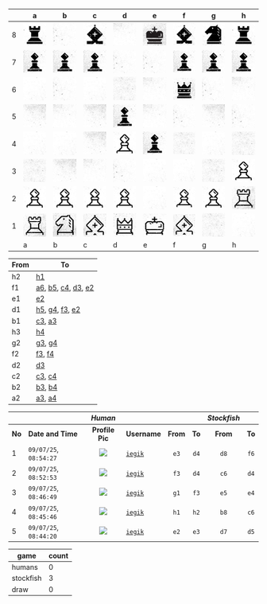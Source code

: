 |   | a | b | c | d | e | f | g | h |
|---|---|---|---|---|---|---|---|---|
| 8 | ![piece](./pieces/style-2/rook-b.jpg) | ![piece](./pieces/style-2/bg-2.jpg) | ![piece](./pieces/style-2/bishop-b.jpg) | ![piece](./pieces/style-2/bg-3.jpg) | ![piece](./pieces/style-2/king-b.jpg) | ![piece](./pieces/style-2/bishop-b.jpg) | ![piece](./pieces/style-2/knight-b.jpg) | ![piece](./pieces/style-2/rook-b.jpg) |
| 7 | ![piece](./pieces/style-2/pawn-b.jpg) | ![piece](./pieces/style-2/pawn-b.jpg) | ![piece](./pieces/style-2/pawn-b.jpg) | ![piece](./pieces/style-2/bg-2.jpg) | ![piece](./pieces/style-2/bg-2.jpg) | ![piece](./pieces/style-2/pawn-b.jpg) | ![piece](./pieces/style-2/pawn-b.jpg) | ![piece](./pieces/style-2/pawn-b.jpg) |
| 6 | ![piece](./pieces/style-2/bg-1.jpg) | ![piece](./pieces/style-2/bg-2.jpg) | ![piece](./pieces/style-2/bg-1.jpg) | ![piece](./pieces/style-2/bg-4.jpg) | ![piece](./pieces/style-2/bg-3.jpg) | ![piece](./pieces/style-2/queen-b.jpg) | ![piece](./pieces/style-2/bg-2.jpg) | ![piece](./pieces/style-2/bg-3.jpg) |
| 5 | ![piece](./pieces/style-2/bg-5.jpg) | ![piece](./pieces/style-2/bg-3.jpg) | ![piece](./pieces/style-2/bg-5.jpg) | ![piece](./pieces/style-2/pawn-b.jpg) | ![piece](./pieces/style-2/bg-3.jpg) | ![piece](./pieces/style-2/bg-2.jpg) | ![piece](./pieces/style-2/bg-5.jpg) | ![piece](./pieces/style-2/bg-2.jpg) |
| 4 | ![piece](./pieces/style-2/bg-1.jpg) | ![piece](./pieces/style-2/bg-1.jpg) | ![piece](./pieces/style-2/bg-5.jpg) | ![piece](./pieces/style-2/pawn-w.jpg) | ![piece](./pieces/style-2/pawn-b.jpg) | ![piece](./pieces/style-2/bg-4.jpg) | ![piece](./pieces/style-2/bg-1.jpg) | ![piece](./pieces/style-2/bg-4.jpg) |
| 3 | ![piece](./pieces/style-2/bg-4.jpg) | ![piece](./pieces/style-2/bg-5.jpg) | ![piece](./pieces/style-2/bg-3.jpg) | ![piece](./pieces/style-2/bg-2.jpg) | ![piece](./pieces/style-2/bg-1.jpg) | ![piece](./pieces/style-2/bg-1.jpg) | ![piece](./pieces/style-2/bg-4.jpg) | ![piece](./pieces/style-2/pawn-w.jpg) |
| 2 | ![piece](./pieces/style-2/pawn-w.jpg) | ![piece](./pieces/style-2/pawn-w.jpg) | ![piece](./pieces/style-2/pawn-w.jpg) | ![piece](./pieces/style-2/pawn-w.jpg) | ![piece](./pieces/style-2/bg-1.jpg) | ![piece](./pieces/style-2/pawn-w.jpg) | ![piece](./pieces/style-2/pawn-w.jpg) | ![piece](./pieces/style-2/rook-w.jpg) |
| 1 | ![piece](./pieces/style-2/rook-w.jpg) | ![piece](./pieces/style-2/knight-w.jpg) | ![piece](./pieces/style-2/bishop-w.jpg) | ![piece](./pieces/style-2/queen-w.jpg) | ![piece](./pieces/style-2/king-w.jpg) | ![piece](./pieces/style-2/bishop-w.jpg) | ![piece](./pieces/style-2/bg-4.jpg) | ![piece](./pieces/style-2/bg-1.jpg) |
|   | a | b | c | d | e | f | g | h |


| From |  To  |
|------|------|
|  h2  | [h1](https://github.com/tanishq-singh-2407/readme-chess/issues/new?title=chess_move_h2h1&labels=make+move&body=Just+push+%27Submit+new+issue%27.+You+don%27t+need+to+do+anything+else.) |
|  f1  | [a6](https://github.com/tanishq-singh-2407/readme-chess/issues/new?title=chess_move_f1a6&labels=make+move&body=Just+push+%27Submit+new+issue%27.+You+don%27t+need+to+do+anything+else.), [b5](https://github.com/tanishq-singh-2407/readme-chess/issues/new?title=chess_move_f1b5&labels=make+move&body=Just+push+%27Submit+new+issue%27.+You+don%27t+need+to+do+anything+else.), [c4](https://github.com/tanishq-singh-2407/readme-chess/issues/new?title=chess_move_f1c4&labels=make+move&body=Just+push+%27Submit+new+issue%27.+You+don%27t+need+to+do+anything+else.), [d3](https://github.com/tanishq-singh-2407/readme-chess/issues/new?title=chess_move_f1d3&labels=make+move&body=Just+push+%27Submit+new+issue%27.+You+don%27t+need+to+do+anything+else.), [e2](https://github.com/tanishq-singh-2407/readme-chess/issues/new?title=chess_move_f1e2&labels=make+move&body=Just+push+%27Submit+new+issue%27.+You+don%27t+need+to+do+anything+else.) |
|  e1  | [e2](https://github.com/tanishq-singh-2407/readme-chess/issues/new?title=chess_move_e1e2&labels=make+move&body=Just+push+%27Submit+new+issue%27.+You+don%27t+need+to+do+anything+else.) |
|  d1  | [h5](https://github.com/tanishq-singh-2407/readme-chess/issues/new?title=chess_move_d1h5&labels=make+move&body=Just+push+%27Submit+new+issue%27.+You+don%27t+need+to+do+anything+else.), [g4](https://github.com/tanishq-singh-2407/readme-chess/issues/new?title=chess_move_d1g4&labels=make+move&body=Just+push+%27Submit+new+issue%27.+You+don%27t+need+to+do+anything+else.), [f3](https://github.com/tanishq-singh-2407/readme-chess/issues/new?title=chess_move_d1f3&labels=make+move&body=Just+push+%27Submit+new+issue%27.+You+don%27t+need+to+do+anything+else.), [e2](https://github.com/tanishq-singh-2407/readme-chess/issues/new?title=chess_move_d1e2&labels=make+move&body=Just+push+%27Submit+new+issue%27.+You+don%27t+need+to+do+anything+else.) |
|  b1  | [c3](https://github.com/tanishq-singh-2407/readme-chess/issues/new?title=chess_move_b1c3&labels=make+move&body=Just+push+%27Submit+new+issue%27.+You+don%27t+need+to+do+anything+else.), [a3](https://github.com/tanishq-singh-2407/readme-chess/issues/new?title=chess_move_b1a3&labels=make+move&body=Just+push+%27Submit+new+issue%27.+You+don%27t+need+to+do+anything+else.) |
|  h3  | [h4](https://github.com/tanishq-singh-2407/readme-chess/issues/new?title=chess_move_h3h4&labels=make+move&body=Just+push+%27Submit+new+issue%27.+You+don%27t+need+to+do+anything+else.) |
|  g2  | [g3](https://github.com/tanishq-singh-2407/readme-chess/issues/new?title=chess_move_g2g3&labels=make+move&body=Just+push+%27Submit+new+issue%27.+You+don%27t+need+to+do+anything+else.), [g4](https://github.com/tanishq-singh-2407/readme-chess/issues/new?title=chess_move_g2g4&labels=make+move&body=Just+push+%27Submit+new+issue%27.+You+don%27t+need+to+do+anything+else.) |
|  f2  | [f3](https://github.com/tanishq-singh-2407/readme-chess/issues/new?title=chess_move_f2f3&labels=make+move&body=Just+push+%27Submit+new+issue%27.+You+don%27t+need+to+do+anything+else.), [f4](https://github.com/tanishq-singh-2407/readme-chess/issues/new?title=chess_move_f2f4&labels=make+move&body=Just+push+%27Submit+new+issue%27.+You+don%27t+need+to+do+anything+else.) |
|  d2  | [d3](https://github.com/tanishq-singh-2407/readme-chess/issues/new?title=chess_move_d2d3&labels=make+move&body=Just+push+%27Submit+new+issue%27.+You+don%27t+need+to+do+anything+else.) |
|  c2  | [c3](https://github.com/tanishq-singh-2407/readme-chess/issues/new?title=chess_move_c2c3&labels=make+move&body=Just+push+%27Submit+new+issue%27.+You+don%27t+need+to+do+anything+else.), [c4](https://github.com/tanishq-singh-2407/readme-chess/issues/new?title=chess_move_c2c4&labels=make+move&body=Just+push+%27Submit+new+issue%27.+You+don%27t+need+to+do+anything+else.) |
|  b2  | [b3](https://github.com/tanishq-singh-2407/readme-chess/issues/new?title=chess_move_b2b3&labels=make+move&body=Just+push+%27Submit+new+issue%27.+You+don%27t+need+to+do+anything+else.), [b4](https://github.com/tanishq-singh-2407/readme-chess/issues/new?title=chess_move_b2b4&labels=make+move&body=Just+push+%27Submit+new+issue%27.+You+don%27t+need+to+do+anything+else.) |
|  a2  | [a3](https://github.com/tanishq-singh-2407/readme-chess/issues/new?title=chess_move_a2a3&labels=make+move&body=Just+push+%27Submit+new+issue%27.+You+don%27t+need+to+do+anything+else.), [a4](https://github.com/tanishq-singh-2407/readme-chess/issues/new?title=chess_move_a2a4&labels=make+move&body=Just+push+%27Submit+new+issue%27.+You+don%27t+need+to+do+anything+else.) |


|||_Human_||||_Stockfish_||
|-|-|:-:|-|:-:|:-:|:-:|:-:|
|**No**|**Date and Time**|**Profile Pic**|**Username**|**From**|**To**|**From**|**To**|
|1|`09/07/25`, `08:54:27`|<img src="https://github.com/iegik.png" height="50px" /> | [`iegik`](https://github.com/iegik)|`e3`|`d4`|`d8`|`f6`|
|2|`09/07/25`, `08:52:53`|<img src="https://github.com/iegik.png" height="50px" /> | [`iegik`](https://github.com/iegik)|`f3`|`d4`|`c6`|`d4`|
|3|`09/07/25`, `08:46:49`|<img src="https://github.com/iegik.png" height="50px" /> | [`iegik`](https://github.com/iegik)|`g1`|`f3`|`e5`|`e4`|
|4|`09/07/25`, `08:45:46`|<img src="https://github.com/iegik.png" height="50px" /> | [`iegik`](https://github.com/iegik)|`h1`|`h2`|`b8`|`c6`|
|5|`09/07/25`, `08:44:20`|<img src="https://github.com/iegik.png" height="50px" /> | [`iegik`](https://github.com/iegik)|`e2`|`e3`|`d7`|`d5`|


| game | count |
|------|-------|
| humans | 0 |
| stockfish | 3 |
| draw | 0 |


